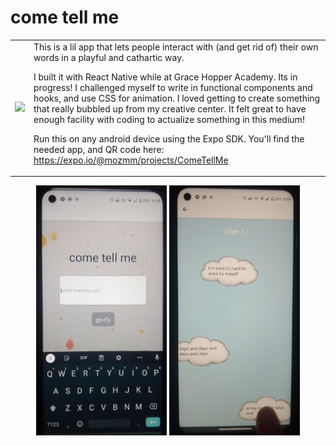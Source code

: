 # come tell me
<table>
  <tr>
    <td> 
      <p align="center">
       <img src=https://github.com/MozMM/ComeTellMe/blob/main/public/demo/noTouchesDraft.gif height="750">
      </p>
    </td>
    <td> This is a lil app that lets people interact with (and get rid of) their own words in a playful and cathartic way. 

I built it with React Native while at Grace Hopper Academy. Its in progress! I challenged myself to write in functional components and hooks, and use CSS for animation. I loved getting to create something that really bubbled up from my creative center. It felt great to have enough facility with coding to actualize something in this medium!

Run this on any android device using the Expo SDK. You'll find the needed app, and QR code here:
https://expo.io/@mozmm/projects/ComeTellMe </td>
  </tr>
</table>




<p align="center">
<img src=https://github.com/MozMM/ComeTellMe/blob/master/public/Screen_Home.png height="400"> <img src=https://github.com/MozMM/ComeTellMe/blob/master/public/Screen_Clouds.png height="400">
</p>

